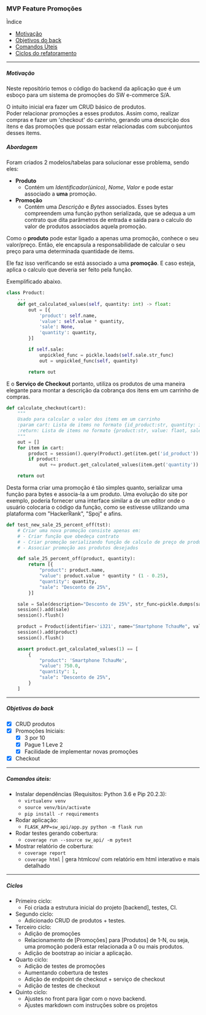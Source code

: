 ### MVP Feature Promoções

Ìndice 
- [Motivação](#motivação)
- [Objetivos do back](#objetivos-do-back)
- [Comandos Úteis](#comandos-úteis)
- [Ciclos do refatoramento](#ciclos)

---

##### Motivação 

Neste repositório temos o código do backend da aplicação que é um esboço para um sistema de promoções do SW e-commerce S/A.

O intuito inicial era fazer um CRUD básico de produtos.  
Poder relacionar promoções a esses produtos. 
Assim como, realizar compras e fazer um 'checkout' do carrinho, gerando uma descrição dos itens e das promoções que possam estar relacionadas com subconjuntos desses items. 

##### Abordagem 
Foram criados 2 modelos/tabelas para solucionar esse problema, sendo eles: 
- **Produto**
  - Contém um *Identificador(único)*, *Nome*, *Valor* e pode estar associado a **uma** promoção. 
- **Promoção** 
  - Contém uma *Descrição* e *Bytes* associados. Esses bytes compreendem uma função python serializada, que se adequa a um contrato que dita parâmetros de entrada e saída para o calculo do valor de produtos associados aquela promoção.


Como o **produto** pode estar ligado a apenas uma promoção, conhece o seu valor/preço. Então, 
ele encapsula a responsabilidade de calcular o seu preço para uma determinada quantidade de items.

Ele faz isso verificando se está associado a uma **promoção**. 
E caso esteja, aplica o calculo que deveria ser feito pela função. 

Exemplificado abaixo. 

```python 
class Product:
    ...
    def get_calculated_values(self, quantity: int) -> float:
        out = [{
            'product': self.name,
            'value': self.value * quantity,
            'sale': None,
            'quantity': quantity,
        }]

        if self.sale:
            unpickled_func = pickle.loads(self.sale.str_func)
            out = unpickled_func(self, quantity)

        return out
```

E o **Serviço de Checkout** portanto, utiliza os produtos de uma maneira elegante para montar a 
descrição da cobrança dos itens em um carrinho de compras.  
```python
def calculate_checkout(cart):
    """
    Usado para calcular o valor dos items em um carrinho
    :param cart: Lista de items no formato {id_product:str, quantity: int}
    :return: Lista de items no formato {product:str, value: flaot, sale: Optional[str], quantity: int}
    """
    out = []
    for item in cart:
        product = session().query(Product).get(item.get('id_product'))
        if product:
            out += product.get_calculated_values(item.get('quantity'))

    return out
```

Desta forma criar uma promoção é tão simples quanto, serializar uma função para bytes e associa-la a um produto. 
Uma evolução do site por exemplo, poderia fornecer uma interface similar a de um editor onde o usuário colocaria o código da função, como se estivesse utilizando uma plataforma com "HackerRank", "Spoj" e afins. 

```python 
def test_new_sale_25_percent_off(tst):
    # Criar uma nova promoção consiste apenas em:
    # - Criar função que obedeça contrato
    # - Criar promoção serializando função de calculo de preço de produtos
    # - Associar promoção aos produtos desejados

    def sale_25_percent_off(product, quantity):
        return [{
            "product": product.name,
            "value": product.value * quantity * (1 - 0.25),
            "quantity": quantity,
            "sale": "Desconto de 25%",
        }]

    sale = Sale(description="Desconto de 25%", str_func=pickle.dumps(sale_25_percent_off))
    session().add(sale)
    session().flush()

    product = Product(identifier='i321', name="Smartphone TchauMe", value=1000, id_sale=sale.id)
    session().add(product)
    session().flush()

    assert product.get_calculated_values(1) == [
        {
            "product": 'Smartphone TchauMe',
            "value": 750.0,
            "quantity": 1,
            "sale": "Desconto de 25%",
        }
    ]
```

--- 

#####  Objetivos do back 
- [x] CRUD produtos
- [x] Promoções Iniciais: 
  - [x] 3 por 10 
  - [x] Pague 1 Leve 2
  - [x] Facilidade de implementar novas promoções
- [x] Checkout 

--- 
#####  Comandos úteis: 
- Instalar dependências (Requisitos: Python 3.6 e Pip 20.2.3): 
  - ```virtualenv venv```
  - ```source venv/bin/activate```
  - ```pip install -r requirements```
- Rodar aplicação:
  - ```FLASK_APP=sw_api/app.py python -m flask run```
- Rodar testes gerando cobertura: 
  - ```coverage run --source sw_api/ -m pytest```
- Mostrar relatório de cobertura: 
  - ```coverage report```
  - ```coverage html``` | gera htmlcov/ com relatório em html interativo e mais detalhado

--- 
##### Ciclos 
- Primeiro ciclo: 
    - Foi criada a estrutura inicial do projeto [backend], testes, CI. 
- Segundo ciclo: 
    - Adicionado CRUD de produtos + testes. 
- Terceiro ciclo:
    - Adição de promoções
    - Relacionamento de [Promoções] para [Produtos] de 1-N, ou seja,
    uma promoção poderá estar relacionada a 0 ou mais produtos.
    - Adição de bootstrap ao iniciar a aplicação.
- Quarto ciclo: 
    - Adição de testes de promoções
    - Aumentando cobertura de testes
    - Adição de endpoint de checkout + serviço de checkout
    - Adição de testes de checkout
- Quinto ciclo: 
    - Ajustes no front para ligar com o novo backend.
    - Ajustes markdown com instruções sobre os projetos 
    
